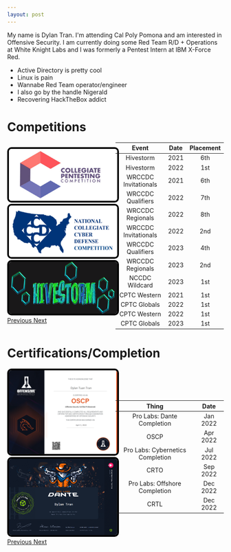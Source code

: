```yaml
---
layout: post
---
```

<head>
  <style> /*center text, make 3 columns of equal width, remove the white border this theme has by default*/
    th {text-align: center; border-bottom: 0px;}
    td {text-align: center; border-bottom: 0px;}
    .card{background-color: inherit}
    .btn-link{color:#FFFFFF}
    .btn-link:hover{color: #dad42b; text-decoration: underline;}
    .card-header{background-color: rgba(0,0,0,.25);}
    html  {height: 100%;}
    body {height: 100%;}
    .carousel-item img { border: 4px solid #000000; border-radius: 10px; }
  </style>
</head>
  
  My name is Dylan Tran. I'm attending Cal Poly Pomona and am interested in Offensive Security. I am currently doing some Red Team R/D + Operations at White Knight Labs and I was formerly a Pentest Intern at IBM X-Force Red.
  
  - Active Directory is pretty cool
  - Linux is pain
  - Wannabe Red Team operator/engineer
  - I also go by the handle Nigerald
  - Recovering HackTheBox addict


# Competitions

<div style="display: flex; justify-content: center; align-items: center; justify-content: center;">
  <div id="carouselExampleControls" class="carousel slide" data-ride="carousel" style="max-width: 50%; max-height: 50%;">
    <div class="carousel-inner">
      <div class="carousel-item active">
        <img src="https://github.com/susMdT/secondsite.github.io/blob/master/assets/img/CPTC.png?raw=true" class="d-block w-100" alt="...">
      </div>
      <div class="carousel-item">
        <img src="https://github.com/susMdT/secondsite.github.io/blob/master/assets/img/CCDC.png?raw=true" class="d-block w-100" alt="...">
      </div>
      <div class="carousel-item">
        <img src="https://github.com/susMdT/secondsite.github.io/blob/master/assets/img/Hivestorm.png?raw=true" class="d-block w-100" alt="...">
      </div>
    </div>
    <a class="carousel-control-prev" href="#carouselExampleControls" role="button" data-slide="prev">
      <span class="carousel-control-prev-icon" aria-hidden="true"></span>
      <span class="sr-only">Previous</span>
    </a>
    <a class="carousel-control-next" href="#carouselExampleControls" role="button" data-slide="next">
      <span class="carousel-control-next-icon" aria-hidden="true"></span>
      <span class="sr-only">Next</span>
    </a>
  </div>

  <table style="max-width: 50%; margin-left: 20px; margin: 0 auto;">
    <thead>
      <tr>
        <th>Event</th>
        <th>Date</th>
        <th>Placement</th>
      </tr>
    </thead>
    <tbody>
      <tr>
        <td>Hivestorm</td>
        <td>2021</td>
        <td>6th</td>
      </tr>
        <tr>
        <td>Hivestorm</td>
        <td>2022</td>
        <td>1st</td>
      </tr>
      <tr>
        <td>WRCCDC Invitationals</td>
        <td>2021</td>
        <td>6th</td>
      </tr>
      <tr>
        <td>WRCCDC Qualifiers</td>
        <td>2022</td>
        <td>7th</td>
      </tr>
      <tr>
        <td>WRCCDC Regionals</td>
        <td>2022</td>
        <td>8th</td>
      </tr>
      <tr>
        <td>WRCCDC Invitationals</td>
        <td>2022</td>
        <td>2nd</td>
      </tr>
      <tr>
        <td>WRCCDC Qualifiers</td>
        <td>2023</td>
        <td>4th</td>
      </tr>
      <tr>
        <td>WRCCDC Regionals</td>
        <td>2023</td>
        <td>2nd</td>
      </tr>
      <tr>
        <td>NCCDC Wildcard</td>
        <td>2023</td>
        <td>1st</td>
      </tr>
      <tr>
        <td>CPTC Western</td>
        <td>2021</td>
        <td>1st</td>
      </tr>
      <tr>
      <td>CPTC Globals</td>
        <td>2022</td>
        <td>1st</td>
      </tr>
      <tr>
        <td>CPTC Western</td>
        <td>2022</td>
        <td>1st</td>
      </tr>
      <tr>
        <td>CPTC Globals</td>
        <td>2023</td>
        <td>1st</td>
      </tr>
    </tbody>
  </table>
</div>


# Certifications/Completion

<div style="display: flex; justify-content: center; align-items: center; justify-content: center;">
  <div id="carouselExampleControls2" class="carousel slide" data-ride="carousel" style="max-width: 50%; max-height: 50%;" >
    <div class="carousel-inner">
      <div class="carousel-item active">
        <img src="https://github.com/susMdT/secondsite.github.io/blob/master/assets/img/oscp%20screenshot.PNG?raw=true" class="d-block w-100" alt="...">
      </div>
      <div class="carousel-item">
        <img src="https://github.com/susMdT/secondsite.github.io/blob/master/assets/img/Dante.PNG?raw=true" class="d-block w-100" alt="...">
      </div>
    </div>
    <a class="carousel-control-prev" href="#carouselExampleControls2" role="button" data-slide="prev">
      <span class="carousel-control-prev-icon" aria-hidden="true"></span>
      <span class="sr-only">Previous</span>
    </a>
    <a class="carousel-control-next" href="#carouselExampleControls2" role="button" data-slide="next">
      <span class="carousel-control-next-icon" aria-hidden="true"></span>
      <span class="sr-only">Next</span>
    </a>
  </div>
  <table style="max-width: 50%; margin-left: 20px; margin: 0 auto;">
    <thead>
      <tr>
        <th>Thing</th>
        <th>Date</th>
      </tr>
    </thead>
    <tbody>
      <tr>
        <td>Pro Labs: Dante Completion</td>
        <td>Jan 2022</td>
      </tr>
      <tr>
        <td>OSCP</td>
        <td>Apr 2022</td>
      </tr>
      <tr>
        <td>Pro Labs: Cybernetics Completion</td>
        <td>Jul 2022</td>
      </tr>
      <tr>
        <td>CRTO</td>
        <td>Sep 2022</td>
      </tr>
      <tr>
        <td>Pro Labs: Offshore Completion</td>
        <td>Dec 2022</td>
      </tr>
      <tr>
        <td>CRTL</td>
        <td>Dec 2022</td>
      </tr>
    </tbody>
  </table>
</div>
